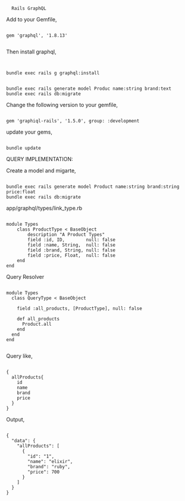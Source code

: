 ```

  Rails GraphQL

```

Add to your Gemfile,

```

gem 'graphql', '1.8.13'


```

Then install graphql,

```


bundle exec rails g graphql:install

```

```

bundle exec rails generate model Produc name:string brand:text
bundle exec rails db:migrate

```

Change the following version to your gemfile,

```

gem 'graphiql-rails', '1.5.0', group: :development

```


update your gems,

```

bundle update

```


QUERY IMPLEMENTATION:


Create a model and migarte, 

```

bundle exec rails generate model Product name:string brand:string price:float
bundle exec rails db:migrate

```


app/graphql/types/link_type.rb
```

module Types
	class ProductType < BaseObject
		description "A Product Types"
		field :id, ID,        null: false
		field :name, String,  null: false
		field :brand, String, null: false
		field :price, Float,  null: false
	end
end

```

Query Resolver

```

module Types
  class QueryType < BaseObject
    
    field :all_products, [ProductType], null: false

    def all_products
      Product.all
    end
  end
end


```

Query like, 

```

{
  allProducts{
    id
    name
    brand
    price
  }
}
```

Output,

```

{
  "data": {
    "allProducts": [
      {
        "id": "1",
        "name": "elixir",
        "brand": "ruby",
        "price": 700
      }
    ]
  }
}

```




